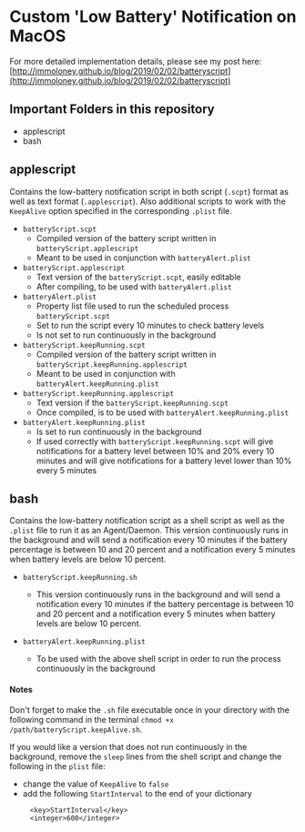 # Custom 'Low Battery' Notification on MacOS

For more detailed implementation details, please see my post here: [http://jmmoloney.github.io/blog/2019/02/02/batteryscript](http://jmmoloney.github.io/blog/2019/02/02/batteryscript)

## Important Folders in this repository

* applescript
* bash

## applescript
Contains the low-battery notification script in both script (`.scpt`) format as well as text format (`.applescript`). Also additional scripts to work with the `KeepAlive` option specified in the corresponding `.plist` file.

* `batteryScript.scpt`
	- Compiled version of the battery script written in `batteryScript.applescript`
	- Meant to be used in conjunction with `batteryAlert.plist`
* `batteryScript.applescript`
	- Text version of the `batteryScript.scpt`, easily editable
	- After compiling, to be used with `batteryAlert.plist`
* `batteryAlert.plist`
	- Property list file used to run the scheduled process `batteryScript.scpt`
	- Set to run the script every 10 minutes to check battery levels
	- Is not set to run continuously in the background
* `batteryScript.keepRunning.scpt`
	- Compiled version of the battery script written in `batteryScript.keepRunning.applescript`
	- Meant to be used in conjunction with `batteryAlert.keepRunning.plist`
* `batteryScript.keepRunning.applescript`
	- Text version if the `batteryScript.keepRunning.scpt`
	- Once compiled, is to be used with `batteryAlert.keepRunning.plist`
* `batteryAlert.keepRunning.plist`
	- Is set to run continuously in the background
	- If used correctly with `batteryScript.keepRunning.scpt` will give notifications for a battery level between 10% and 20% every 10 minutes and will give notifications for a battery level lower than 10% every 5 minutes


## bash
Contains the low-battery notification script as a shell script as well as the `.plist` file to run it as an Agent/Daemon. This version continuously runs in the background and will send a notification every 10 minutes if the battery percentage is between 10 and 20 percent and a notification every 5 minutes when battery levels are below 10 percent.

* `batteryScript.keepRunning.sh`
	- This version continuously runs in the background and will send a notification every 10 minutes if the battery percentage is between 10 and 20 percent and a notification every 5 minutes when battery levels are below 10 percent.

* `batteryAlert.keepRunning.plist`
	- To be used with the above shell script in order to run the process continuously in the background

#### Notes

Don't forget to make the `.sh` file executable once in your directory with the following command in the terminal `chmod +x /path/batteryScript.keepAlive.sh`.

If you would like a version that does not run continuously in the background, remove the `sleep` lines from the shell script and change the following in the `plist` file:

* change the value of `KeepAlive` to `false`
* add the following `StartInterval` to the end of your dictionary

```applescript
     <key>StartInterval</key>
     <integer>600</integer>
```
